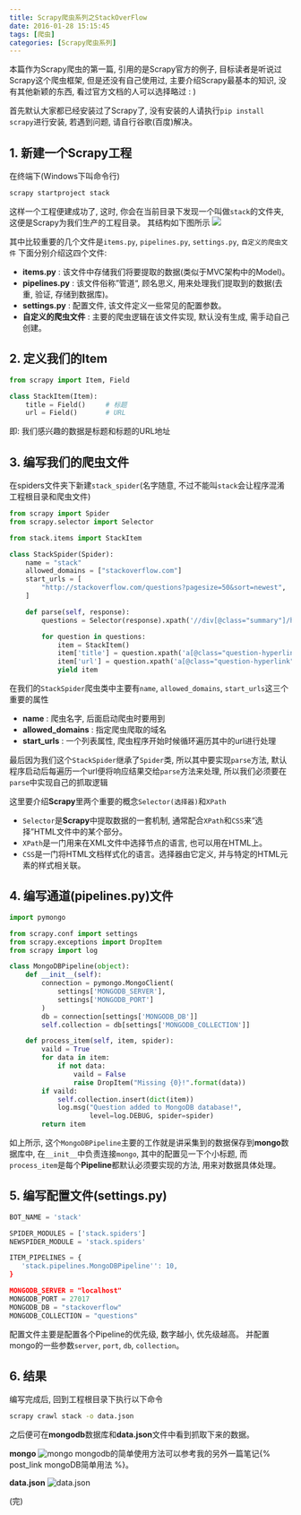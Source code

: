 ```yaml
---
title: Scrapy爬虫系列之StackOverFlow
date: 2016-01-28 15:15:45
tags: [爬虫]
categories: [Scrapy爬虫系列]
---
```


本篇作为Scrapy爬虫的第一篇, 引用的是Scrapy官方的例子, 目标读者是听说过Scrapy这个爬虫框架, 但是还没有自己使用过, 主要介绍Scrapy最基本的知识, 没有其他新颖的东西, 看过官方文档的人可以选择略过 : )

首先默认大家都已经安装过了Scrapy了, 没有安装的人请执行`pip install scrapy`进行安装, 若遇到问题, 请自行谷歌(百度)解决。

## 1. 新建一个Scrapy工程
在终端下(Windows下叫命令行)
``` bash
scrapy startproject stack
```
这样一个工程便建成功了, 这时, 你会在当前目录下发现一个叫做`stack`的文件夹, 这便是Scrapy为我们生产的工程目录。
其结构如下图所示
![](https://blog-1256977701.cos.ap-chengdu.myqcloud.com/Scrapy爬虫系列之StackOverFlow/1_新建工程.jpg)

<!-- more -->

其中比较重要的几个文件是`items.py`, `pipelines.py`, `settings.py`, `自定义的爬虫文件`
下面分别介绍这四个文件:
- **items.py** : 该文件中存储我们将要提取的数据(类似于MVC架构中的Model)。
- **pipelines.py** : 该文件俗称”管道“, 顾名思义, 用来处理我们提取到的数据(去重, 验证, 存储到数据库)。
- **settings.py** : 配置文件, 该文件定义一些常见的配置参数。
- **自定义的爬虫文件** : 主要的爬虫逻辑在该文件实现, 默认没有生成, 需手动自己创建。

## 2. 定义我们的Item
``` python
from scrapy import Item, Field

class StackItem(Item):
    title = Field()     # 标题
    url = Field()       # URL
```
即: 我们感兴趣的数据是标题和标题的URL地址

## 3. 编写我们的爬虫文件
在spiders文件夹下新建`stack_spider`(名字随意, 不过不能叫`stack`会让程序混淆工程根目录和爬虫文件)
``` python stack_spider
from scrapy import Spider
from scrapy.selector import Selector

from stack.items import StackItem

class StackSpider(Spider):
    name = "stack"
    allowed_domains = ["stackoverflow.com"]
    start_urls = [
        "http://stackoverflow.com/questions?pagesize=50&sort=newest",
    ]

    def parse(self, response):
        questions = Selector(response).xpath('//div[@class="summary"]/h3')

        for question in questions:
            item = StackItem()
            item['title'] = question.xpath('a[@class="question-hyperlink"]/text()').extract()[0]
            item['url'] = question.xpath('a[@class="question-hyperlink"]/@href').extract()[0]
            yield item
```

在我们的`StackSpider`爬虫类中主要有`name`, `allowed_domains`, `start_urls`这三个重要的属性
- **name** : 爬虫名字, 后面启动爬虫时要用到
- **allowed_domains** : 指定爬虫爬取的域名
- **start_urls** : 一个列表属性, 爬虫程序开始时候循环遍历其中的url进行处理

最后因为我们这个`StackSpider`继承了`Spider`类, 所以其中要实现`parse`方法, 默认程序启动后每遍历一个url便将响应结果交给`parse`方法来处理, 所以我们必须要在`parse`中实现自己的抓取逻辑

这里要介绍**Scrapy**里两个重要的概念`Selector(选择器)`和`XPath`
- `Selector`是**Scrapy**中提取数据的一套机制, 通常配合`XPath`和`CSS`来“选择”HTML文件中的某个部分。
- `XPath`是一门用来在XML文件中选择节点的语言, 也可以用在HTML上。
- `CSS`是一门将HTML文档样式化的语言。选择器由它定义, 并与特定的HTML元素的样式相关联。

## 4. 编写通道(pipelines.py)文件
``` python pipelines.py
import pymongo

from scrapy.conf import settings
from scrapy.exceptions import DropItem
from scrapy import log

class MongoDBPipeline(object):
    def __init__(self):
        connection = pymongo.MongoClient(
            settings['MONGODB_SERVER'],
            settings['MONGODB_PORT']
        )
        db = connection[settings['MONGODB_DB']]
        self.collection = db[settings['MONGODB_COLLECTION']]

    def process_item(self, item, spider):
        vaild = True
        for data in item:
            if not data:
                vaild = False
                raise DropItem("Missing {0}!".format(data))
        if vaild:
            self.collection.insert(dict(item))
            log.msg("Question added to MongoDB database!",
                    level=log.DEBUG, spider=spider)
        return item
```
如上所示, 这个`MongoDBPipeline`主要的工作就是讲采集到的数据保存到**mongo**数据库中, 在`__init__`中负责连接`mongo`, 其中的配置见一下个小标题, 而`process_item`是每个**Pipeline**都默认必须要实现的方法, 用来对数据具体处理。

## 5. 编写配置文件(settings.py)
``` python settings.py
BOT_NAME = 'stack'

SPIDER_MODULES = ['stack.spiders']
NEWSPIDER_MODULE = 'stack.spiders'

ITEM_PIPELINES = {
   'stack.pipelines.MongoDBPipeline'': 10,
}

MONGODB_SERVER = "localhost"
MONGODB_PORT = 27017
MONGODB_DB = "stackoverflow"
MONGODB_COLLECTION = "questions"
```
配置文件主要是配置各个Pipeline的优先级, 数字越小, 优先级越高。 并配置mongo的一些参数`server`, `port`, `db`, `collection`。

## 6. 结果
编写完成后, 回到工程根目录下执行以下命令
``` bash
scrapy crawl stack -o data.json 
```
之后便可在**mongodb**数据库和**data.json**文件中看到抓取下来的数据。

**mongo**
![mongo](https://blog-1256977701.cos.ap-chengdu.myqcloud.com/Scrapy爬虫系列之StackOverFlow/2_mongo.jpg)
mongodb的简单使用方法可以参考我的另外一篇笔记{% post_link mongoDB简单用法 %}。


**data.json**
![data.json](https://blog-1256977701.cos.ap-chengdu.myqcloud.com/Scrapy爬虫系列之StackOverFlow/3_data.jpg)

(完)
